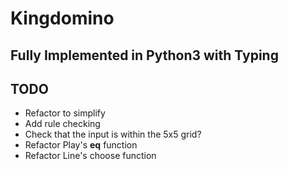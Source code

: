 # Kingdomino
## Fully Implemented in Python3 with Typing

## TODO
* Refactor to simplify
* Add rule checking
* Check that the input is within the 5x5 grid?
* Refactor Play's __eq__ function
* Refactor Line's choose function


